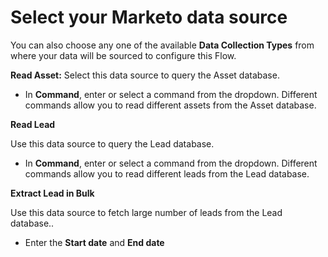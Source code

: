 # Select your Marketo data source

You can also choose any one of the available **Data Collection Types** from where your data will be sourced to configure this Flow. 

**Read Asset:** Select this data source to query the Asset database.

* In **Command**, enter or select a command from the dropdown. Different commands allow you to read different assets from the Asset database.

**Read Lead**

Use this data source to query the Lead database.

* In **Command**, enter or select a command from the dropdown. Different commands allow you to read different leads from the Lead database.

**Extract Lead in Bulk**

Use this data source to fetch large number of leads from the Lead database..

* Enter the **Start date** and **End date**



